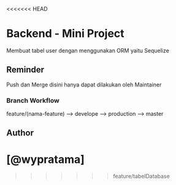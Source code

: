 <<<<<<< HEAD
# Backend - Mini Project

Membuat tabel user dengan menggunakan ORM yaitu Sequelize

## Reminder

Push dan Merge disini hanya dapat dilakukan oleh Maintainer

### Branch Workflow

feature/(nama-feature) --> develope --> production --> master

## Author

[@wypratama]
=======
>>>>>>> feature/tabelDatabase
